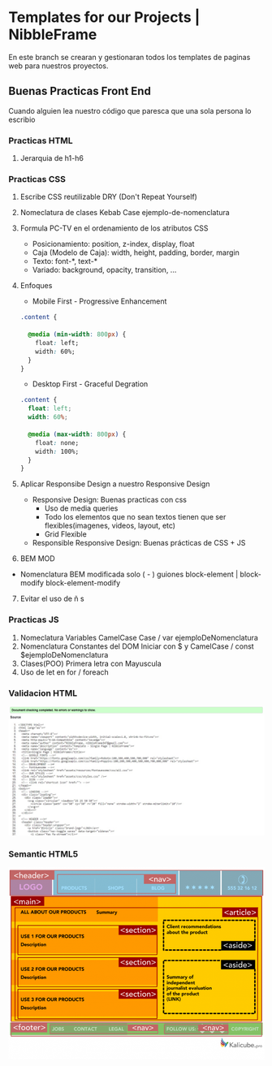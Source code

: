 # Templates for our Projects | NibbleFrame
En este branch se crearan y gestionaran todos los templates de paginas web para nuestros proyectos.

## Buenas Practicas Front End
Cuando alguien lea nuestro código que paresca que una sola persona lo escribio

### Practicas HTML
1. Jerarquia de h1-h6

### Practicas CSS
1. Escribe CSS reutilizable DRY (Don't Repeat Yourself)
2. Nomeclatura de clases Kebab Case ejemplo-de-nomenclatura
3. Formula PC-TV en el ordenamiento de los atributos CSS 
    * Posicionamiento: position, z-index, display, float 
    * Caja (Modelo de Caja): width, height, padding, border, margin
    * Texto: font-\*, text-\*
    * Variado: background,  opacity, transition, ...
4. Enfoques 
    * Mobile First - Progressive Enhancement
    
    ```css
    .content {

      @media (min-width: 800px) {
        float: left;
        width: 60%;
      }
    }
    ```

    * Desktop First - Graceful Degration

    ```css
    .content {
      float: left;
      width: 60%;

      @media (max-width: 800px) {
        float: none;
        width: 100%;
      }
    }
    ```

5. Aplicar Responsibe Design a nuestro Responsive Design
    * Responsive Design: Buenas practicas con css
        *  Uso de media queries
        * Todo los elementos que no sean textos tienen que ser flexibles(imagenes, videos, layout, etc)
        * Grid Flexible
    * Responsible Responsive Design: Buenas prácticas de CSS + JS
6. BEM MOD
  * Nomenclatura BEM modificada solo ( - ) guiones block-element | block-modify block-element-modify 
7. Evitar el uso de ñ s

### Practicas JS
1. Nomeclatura Variables CamelCase Case / var ejemploDeNomenclatura
2. Nomenclatura Constantes del DOM Iniciar con $ y CamelCase / const $ejemploDeNomenclatura
3. Clases(POO) Primera letra con Mayuscula
4. Uso de let en for / foreach

### Validacion HTML
![Validation](md-resources/w3c-validation.jpg)

### Semantic HTML5
![Semantic](md-resources/semantic.png)